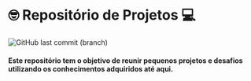 # :nerd_face: Repositório de Projetos :computer:

![GitHub last commit (branch)](https://img.shields.io/github/last-commit/gabrielmirandaBR/Projetos/master)

#### Este repositório tem o objetivo de reunir pequenos projetos e desafios utilizando os conhecimentos adquiridos até aqui.


